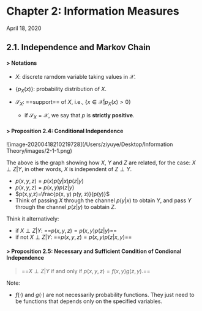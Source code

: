 # Chapter 2: Information Measures

April 18, 2020



## 2.1. Independence and Markov Chain

#### > Notations

- $X$: discrete rarndom variable taking values in $\mathcal{X}$.

- $\left\{p_{X}(x)\right\}$: probability distribution of $X$.

- $\mathcal{S}_{X}$: ==support== of $X$, i.e., $\left\{x \in \mathcal{X} | p_{X}(x)>0\right\}$

  - if $\mathcal{S}_{X} = \mathcal{X}$, we say that $p$ is **strictly positive**.

    

#### > Proposition 2.4: Conditional Independence

![image-20200418210219728](/Users/ziyuye/Desktop/Information Theory/images/2-1-1.png)

The above is the graph showing how $X$, $Y$ and $Z$ are related, for the case: $X \perp Z | Y$, in other words, $X$ is independent of $Z \perp Y$.

- $p(x,y,z)=p(x)p(y|x)p(z|y)$
- $p(x,y,z)=p(x,y)p(z|y)$
- $p(x,y,z)=\frac{p(x, y) p(y, z)}{p(y)}$
- Think of passing $X$ through the channel $p(y|x)$ to obtain $Y$, and pass $Y$ through the channel $p(z|y)$ to oabtain $Z$.

Think it alternatively:

- if $X \perp Z | Y$:  ==$p(x,y,z)=p(x,y)p(z|y)$==
- if not $X \perp Z | Y$:  ==$p(x,y,z)=p(x,y)p(z|x,y)$==



#### > Proposition 2.5: Necessary and Sufficient Condition of Condional Independence

> ==$X \perp Z | Y$ if and only if $p(x,y,z)=f(x,y)g(z,y)$.==

Note:

- $f(\cdot)$ and $g(\cdot)$ are not necessarily probability functions. They just need to be functions that depends only on the specified variables.

  